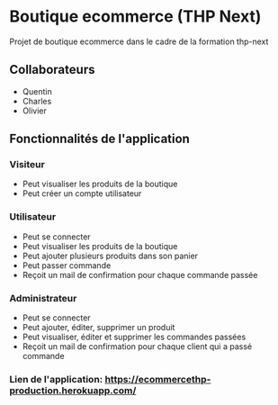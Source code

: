 # Boutique ecommerce (THP Next)

Projet de boutique ecommerce dans le cadre de la formation thp-next

## Collaborateurs
* Quentin
* Charles
* Olivier

## Fonctionnalités de l'application

### Visiteur
* Peut visualiser les produits de la boutique
* Peut créer un compte utilisateur

### Utilisateur
* Peut se connecter
* Peut visualiser les produits de la boutique
* Peut ajouter plusieurs produits dans son panier
* Peut passer commande
* Reçoit un mail de confirmation pour chaque commande passée

### Administrateur
* Peut se connecter
* Peut ajouter, éditer, supprimer un produit
* Peut visualiser, éditer et supprimer les commandes passées
* Reçoit un mail de confirmation pour chaque client qui a passé commande

### Lien de l'application: https://ecommercethp-production.herokuapp.com/
